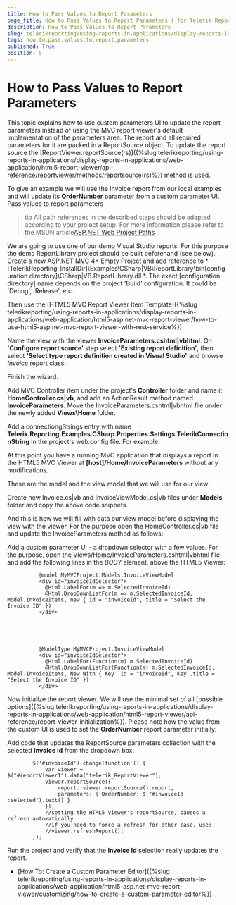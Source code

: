 ```yaml
---
title: How to Pass Values to Report Parameters
page_title: How to Pass Values to Report Parameters | for Telerik Reporting Documentation
description: How to Pass Values to Report Parameters
slug: telerikreporting/using-reports-in-applications/display-reports-in-applications/web-application/html5-asp.net-mvc-report-viewer/customizing/how-to-pass-values-to-report-parameters
tags: how,to,pass,values,to,report,parameters
published: True
position: 5
---
```


# How to Pass Values to Report Parameters



This topic explains how to use custom parameters UI to update the report parameters instead of using the MVC report viewer's default
        implementation of the parameters area. The report and all required parameters for it are packed in a ReportSource object.
        To update the report source the [ReportViewer.reportSource(rs)]({%slug telerikreporting/using-reports-in-applications/display-reports-in-applications/web-application/html5-report-viewer/api-reference/reportviewer/methods/reportsource(rs)%}) method is used.
      

To give an example we will use the Invoice report from our local examples and will update its __OrderNumber__ parameter
        from a custom parameter UI.
      Pass values to report parameters

>tip All path references in the described steps should be adapted according
            to your project setup. For more information please refer to the MSDN article[ASP.NET Web Project Paths](http://msdn.microsoft.com/en-us/library/ms178116.aspx)
>


We are going to use one of our demo Visual Studio reports. For this purpose the demo ReportLibrary project should be built beforehand (see below).
                  Create a new ASP.NET MVC 4+ Empty Project and add reference to *                    
                    [TelerikReporting_InstallDir]\Examples\CSharp|VB\ReportLibrary\bin\[configuration directory]\CSharp|VB.ReportLibrary.dll
                  *.
                  The exact [configuration directory] name depends on the project 'Build' configuration. It could be 'Debug', 'Release', etc.
                

Then use the 
                  [HTML5 MVC Report Viewer Item Template]({%slug telerikreporting/using-reports-in-applications/display-reports-in-applications/web-application/html5-asp.net-mvc-report-viewer/how-to-use-html5-asp.net-mvc-report-viewer-with-rest-service%})

Name the view with the viewer
                  __InvoiceParameters.cshtml|vbhtml__. On __'Configure report source'__ 
                  step select __'Existing report definition'__, then select 
                  __'Select type report definition created in Visual Studio'__ and browse 
                  *Invoice* report class. 
                

Finish the wizard.

Add MVC Controller item under the project's __Controller__ folder and name it
                  __HomeController.cs|vb__, and add an ActionResult method named __InvoiceParameters__.
                  Move the InvoiceParameters.cshtml|vbhtml file under the newly added __Views\Home__ folder.
                

Add a connectiongStrings entry with name __Telerik.Reporting.Examples.CSharp.Properties.Settings.TelerikConnectionString__
                  in the project's web.config file. For example:
                

	
<connectionStrings>
	 <add name="Telerik.Reporting.Examples.CSharp.Properties.Settings.TelerikConnectionString"
	            connectionString="Data Source=(local);Initial Catalog=AdventureWorks;Integrated Security=SSPI"
	            providerName="System.Data.SqlClient" />
</connectionStrings>
								



At this point you have a running MVC application that displays a report in the HTML5 MVC Viewer at __[host]/Home/InvoiceParameters__
                  without any modifications.
                

These are the model and the view model that we will use for our view:

	



	



Create new Invoice.cs|vb and InvoiceViewModel.cs|vb files under __Models__ folder
                  and copy the above code snippets.
                

And this is how we will fill with data our view model before displaying the view with the viewer. For the purpose open the
                  HomeController.cs|vb file and update the InvoiceParameters method as follows:
                

	



	



Add a custom parameter UI - a dropdown selector with a few values. For the purpose,
                  open the Views/Home/InvoiceParameters.cshtml|vbhtml file and add the following lines in the *BODY*
                  element, above the HTML5 Viewer:
                

	
              @model MyMVCProject.Models.InvoiceViewModel
              <div id="invoiceIdSelector">
                @Html.LabelFor(m => m.SelectedInvoiceId)
                @Html.DropDownListFor(m => m.SelectedInvoiceId, Model.InvoiceItems, new { id = "invoiceId", title = "Select the Invoice ID" })
              </div>
        



	
              @ModelType MyMVCProject.InvoiceViewModel
              <div id="invoiceIdSelector">
                @Html.LabelFor(Function(m) m.SelectedInvoiceId)
                @Html.DropDownListFor(Function(m) m.SelectedInvoiceId, Model.InvoiceItems, New With { Key .id = "invoiceId", Key .title = "Select the Invoice ID" })
              </div>
        



Now initialize the report viewer. We will use the minimal set of all
                  [possible options]({%slug telerikreporting/using-reports-in-applications/display-reports-in-applications/web-application/html5-report-viewer/api-reference/report-viewer-initialization%}).
                  Please note how the value from the custom UI is used to set the __OrderNumber__ report parameter initially:
                

	



	



Add code that updates the ReportSource parameters collection with the selected __Invoice Id__ from
                  the dropdown box:
                

	
            $('#invoiceId').change(function () {
                var viewer = $("#reportViewer1").data("telerik_ReportViewer");
                viewer.reportSource({
                    report: viewer.reportSource().report,
                    parameters: { OrderNumber: $("#invoiceId :selected").text() } 
                });
                //setting the HTML5 Viewer's reportSource, causes a refresh automatically
                //if you need to force a refresh for other case, use:
                //viewer.refreshReport();
            });
        



Run the project and verify that the __Invoice Id__ selection really updates the report.
                

 * [How To: Create a Custom Parameter Editor]({%slug telerikreporting/using-reports-in-applications/display-reports-in-applications/web-application/html5-asp.net-mvc-report-viewer/customizing/how-to-create-a-custom-parameter-editor%})

